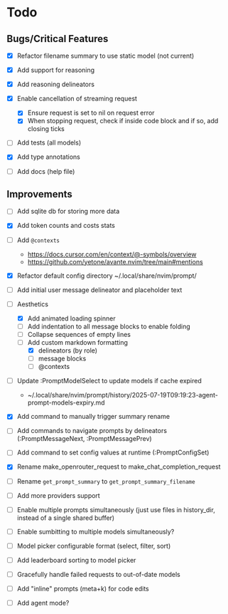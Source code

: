 
# Todo

## Bugs/Critical Features

- [x] Refactor filename summary to use static model (not current)
- [x] Add support for reasoning
- [x] Add reasoning delineators
- [x] Enable cancellation of streaming request
  + [x] Ensure request is set to nil on request error
  + [x] When stopping request, check if inside code block and if so, add closing ticks
- [ ] Add tests (all models)
- [x] Add type annotations
- [ ] Add docs (help file)


## Improvements

- [ ] Add sqlite db for storing more data
- [x] Add token counts and costs stats

- [ ] Add `@contexts`
  + https://docs.cursor.com/en/context/@-symbols/overview
  + https://github.com/yetone/avante.nvim/tree/main#mentions

- [x] Refactor default config directory
  ~/.local/share/nvim/prompt/
- [ ] Add initial user message delineator and placeholder text
- [ ] Aesthetics
  + [x] Add animated loading spinner
  + [ ] Add indentation to all message blocks to enable folding
  + [ ] Collapse sequences of empty lines
  + [ ] Add custom markdown formatting
    * [x] delineators (by role)
    * [ ] message blocks
    * [ ] @contexts
- [ ] Update :PromptModelSelect to update models if cache expired
  + ~/.local/share/nvim/prompt/history/2025-07-19T09:19:23-agent-prompt-models-expiry.md
- [x] Add command to manually trigger summary rename
- [ ] Add commands to navigate prompts by delineators (:PromptMessageNext, :PromptMessagePrev)
- [ ] Add command to set config values at runtime (:PromptConfigSet)
- [x] Rename make_openrouter_request to make_chat_completion_request
- [ ] Rename `get_prompt_summary` to `get_prompt_summary_filename`
- [ ] Add more providers support
- [ ] Enable multiple prompts simultaneously (just use files in history_dir, instead of a single shared buffer)
- [ ] Enable sumbitting to multiple models simultaneously?
- [ ] Model picker configurable format (select, filter, sort)
- [ ] Add leaderboard sorting to model picker
- [ ] Gracefully handle failed requests to out-of-date models
- [ ] Add "inline" prompts (meta+k) for code edits
- [ ] Add agent mode?
